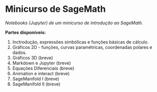 # Minicurso de SageMath
 
 *Notebooks (Jupyter) de um minicurso de introdução ao SageMath.*
 
 **Partes disponíveis:**
 1. Inctrodução, expressões simbólicas e funções básicas de cálculo.
 2. Gráficos 2D - funções, curvas paramétricas, coordenadas polares e dados.
 3. Gráficos 3D (breve)
 4. Markdown e Jupyter (breve)
 5. Equações Diferenciais (breve)
 7. Animation e interact (breve)
 8. SageManifold I (breve)
 9. SageManifold II (breve)
